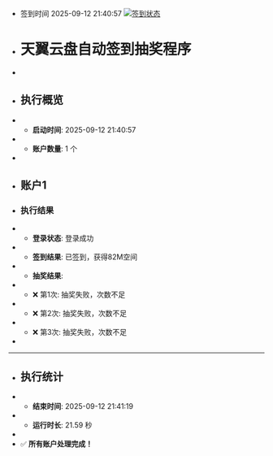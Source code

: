 - 签到时间 2025-09-12 21:40:57 [![签到状态](https://github.com/SimpleTry/189pan/actions/workflows/main.yml/badge.svg?branch=main)](https://github.com/SimpleTry/189pan/actions/workflows/main.yml)
- # 天翼云盘自动签到抽奖程序
- 
- ## 执行概览
- - **启动时间**: 2025-09-12 21:40:57
- - **账户数量**: 1 个
- 
- ## 账户1
- ### 执行结果
- - **登录状态**: 登录成功
- - **签到结果**: 已签到，获得82M空间
- - **抽奖结果**:
-   - ❌ 第1次: 抽奖失败，次数不足
-   - ❌ 第2次: 抽奖失败，次数不足
-   - ❌ 第3次: 抽奖失败，次数不足
- 
- ---
- ## 执行统计
- - **结束时间**: 2025-09-12 21:41:19
- - **运行时长**: 21.59 秒
- 
- ✅ **所有账户处理完成！**
